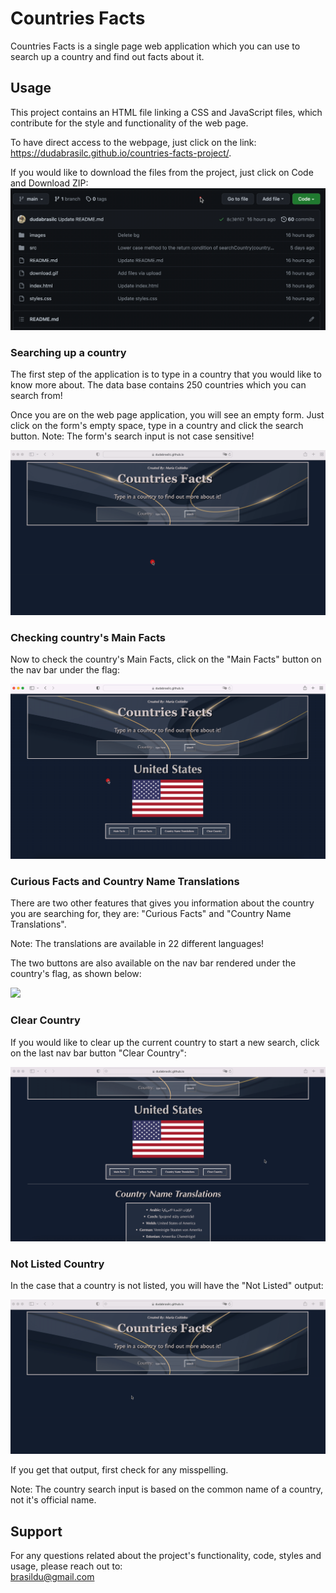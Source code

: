 # Countries Facts

Countries Facts is a single page web application which you can use to search up a country and find out facts about it.
  
## Usage
This project contains an HTML file linking a CSS and JavaScript files, which contribute for the style and functionality of the web page.
  
To have direct access to the webpage, just click on the link:
https://dudabrasilc.github.io/countries-facts-project/. 
  
If you would like to download the files from the project, just click on Code and Download ZIP:  
![](readme-gifs/download-files.gif)
  
  
### Searching up a country
The first step of the application is to type in a country that you would like to know more about. The data base contains 250 countries which you can search from!
  
Once you are on the web page application, you will see an empty form. Just click on the form's empty space, type in a country and click the search button. 
Note: The form's search input is not case sensitive!
  
![](readme-gifs/search-country.gif)
  
  
### Checking country's Main Facts
Now to check the country's Main Facts, click on the "Main Facts" button on the nav bar under the flag:  
  
![](readme-gifs/main-facts.gif)
  
  
### Curious Facts and Country Name Translations
There are two other features that gives you information about the country you are searching for, they are: "Curious Facts" and "Country Name Translations". 
  
Note: The translations are available in 22 different languages!
  
The two buttons are also available on the nav bar rendered under the country's flag, as shown below:
  
![](readme-gifs/curiousf-and-transl.gif)
  
  
### Clear Country
If you would like to clear up the current country to start a new search, click on the last nav bar button "Clear Country":
  
![](readme-gifs/clear-country.gif)
  
  
### Not Listed Country
In the case that a country is not listed, you will have the "Not Listed" output:
  
![](readme-gifs/not-listed.gif)
  
If you get that output, first check for any misspelling.
  
Note: The country search input is based on the common name of a country, not it's official name.
  
  
## Support
For any questions related about the project's functionality, code, styles and usage, please reach out to:  
brasildu@gmail.com
